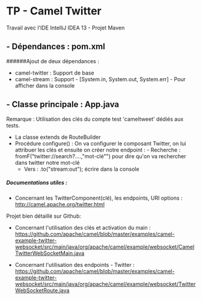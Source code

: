 # TP  -  Camel Twitter 

Travail avec l'IDE IntelliJ IDEA 13 - Projet Maven

## - Dépendances : pom.xml 

######Ajout de deux dépendances : 

- camel-twitter  : Support de base
- camel-stream : Support - [System.in, System.out, System.err] - Pour afficher dans la console

## - Classe principale : App.java

Remarque : Utilisation des clés du compte test 'cameltweet' dédiés aux tests.

- La classe extends de RouteBuilder
- Procédure configure() : On va configurer le composant Twitter, on lui attribuer les clés et ensuite on créer notre endpoint : 	 - Recherche : fromF("twitter://search?....,"mot-clé"") pour dire qu'on va rechercher dans twitter notre mot-clé
	 - Vers : .to("stream:out"); écrire dans la console


##### Documentations utiles : 

- Concernant les TwitterComponent(clé), les endpoints, URI options : http://camel.apache.org/twitter.html

Projet bien détaillé sur Github: 

- Concernant l'utilisation des clés et activation du main : 
https://github.com/apache/camel/blob/master/examples/camel-example-twitter-websocket/src/main/java/org/apache/camel/example/websocket/CamelTwitterWebSocketMain.java

- Concernant l'utilisation des endpoints - Twitter :
https://github.com/apache/camel/blob/master/examples/camel-example-twitter-websocket/src/main/java/org/apache/camel/example/websocket/TwitterWebSocketRoute.java

